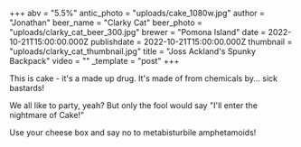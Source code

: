 +++
abv = "5.5%"
antic_photo = "uploads/cake_1080w.jpg"
author = "Jonathan"
beer_name = "Clarky Cat"
beer_photo = "uploads/clarky_cat_beer_300.jpg"
brewer = "Pomona Island"
date = 2022-10-21T15:00:00.000Z
publishdate = 2022-10-21T15:00:00.000Z
thumbnail = "uploads/clarky_cat_thumbnail.jpg"
title = "Joss Ackland's Spunky Backpack"
video = ""
_template = "post"
+++

This is cake - it's a made up drug. It's made of from chemicals by... sick bastards!

We all like to party, yeah? But only the fool would say "I'll enter the nightmare of Cake!"

Use your cheese box and say no to metabisturbile amphetamoids!
